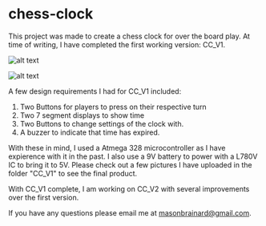 # chess-clock
This project was made to create a chess clock for over the board play.
At time of writing, I have completed the first working version: CC_V1.

![alt text](https://github.com/masonbrainard/chess-clock/blob/main/cc_v1/cc_v1_on.jpg)

![alt text](https://github.com/masonbrainard/chess-clock/blob/main/cc_v1/cc_v1_enclosure.jpg)

A few design requirements I had for CC_V1 included:
1. Two Buttons for players to press on their respective turn
2. Two 7 segment displays to show time
3. Two Buttons to change settings of the clock with.
4. A buzzer to indicate that time has expired.

With these in mind, I used a Atmega 328 microcontroller as I have expierence with it in the past.
I also use a 9V battery to power with a L780V IC to bring it to 5V.
Please check out a few pictures I have uploaded in the folder "CC_V1" to see the final product.

With CC_V1 complete, I am working on CC_V2 with several improvements over the first version.

If you have any questions please email me at masonbrainard@gmail.com.
